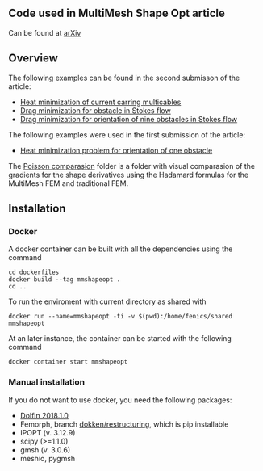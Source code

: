 ## Code used in MultiMesh Shape Opt article
Can be found at [arXiv](https://arxiv.org/pdf/1806.09821.pdf)

## Overview
The following examples can be found in the second submisson of the article:

- [Heat minimization of current carring multicables](https://github.com/jorgensd/MultiMeshShapeOpt_code/tree/master/Poisson_MultiCable)
- [Drag minimization for obstacle in Stokes flow](https://github.com/jorgensd/MultiMeshShapeOpt_code/tree/master/Stokes_Pironneau)
- [Drag minimization for orientation of nine obstacles in Stokes flow](https://github.com/jorgensd/MultiMeshShapeOpt_code/tree/master/Stokes_rotation) 


The following examples were used in the first submission of the article:

- [Heat minimization problem for orientation of one obstacle](https://github.com/jorgensd/MultiMeshShapeOpt_code/tree/master/Poisson_rotation)


The [Poisson comparasion](https://github.com/jorgensd/MultiMeshShapeOpt_code/tree/master/Poisson_comparasion) folder is a folder with visual comparasion of the gradients for the shape derivatives using the Hadamard formulas for the MultiMesh FEM and traditional FEM.

## Installation

### Docker
A docker container can be built with all the dependencies using the command
```
cd dockerfiles
docker build --tag mmshapeopt .
cd ..
```
To run the enviroment with current directory as shared with
```
docker run --name=mmshapeopt -ti -v $(pwd):/home/fenics/shared mmshapeopt
```
At an later instance, the container can be started with the following command
```
docker container start mmshapeopt
```

### Manual installation
If you do not want to use docker, you need the following packages:

- [Dolfin 2018.1.0](https://bitbucket.org/fenics-project/dolfin/src/2018.1.0.post2/) 
- Femorph, branch [dokken/restructuring](https://bitbucket.org/Epoxid/femorph/src/c7317791c8f00d70fe16d593344cb164a53cad9b/?at=dokken%2Frestructuring), which is pip installable
- IPOPT (v. 3.12.9)
- scipy (>=1.1.0)
- gmsh (v. 3.0.6)
- meshio, pygmsh

